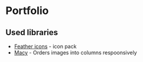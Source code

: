 # Portfolio

## Used libraries

* [Feather icons](https://feathericons.com/) - icon pack
* [Macy](http://macyjs.com/) - Orders images into columns respoonsively